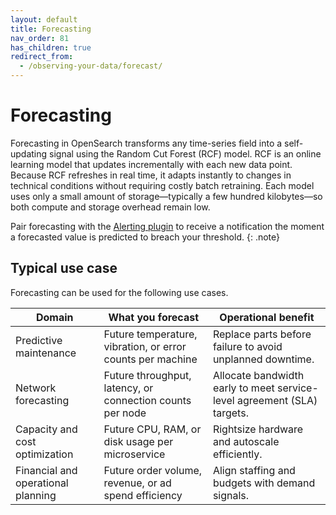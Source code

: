 ```yaml
---
layout: default
title: Forecasting
nav_order: 81
has_children: true
redirect_from:
  - /observing-your-data/forecast/
---
```


# Forecasting

Forecasting in OpenSearch transforms any time-series field into a self-updating signal using the Random Cut Forest (RCF) model. RCF is an online learning model that updates incrementally with each new data point. Because RCF refreshes in real time, it adapts instantly to changes in technical conditions without requiring costly batch retraining. Each model uses only a small amount of storage—typically a few hundred kilobytes—so both compute and storage overhead remain low.

Pair forecasting with the [Alerting plugin]({{site.url}}{{site.baseurl}}/monitoring-plugins/alerting/) to receive a notification the moment a forecasted value is predicted to breach your threshold.
{: .note}

## Typical use case

Forecasting can be used for the following use cases.

| Domain | What you forecast | Operational benefit |
|--------|-------------------|---------------|
| Predictive maintenance | Future temperature, vibration, or error counts per machine | Replace parts before failure to avoid unplanned downtime. |
| Network forecasting | Future throughput, latency, or connection counts per node | Allocate bandwidth early to meet service-level agreement (SLA) targets. |
| Capacity and cost optimization | Future CPU, RAM, or disk usage per microservice | Rightsize hardware and autoscale efficiently. |
| Financial and operational planning | Future order volume, revenue, or ad spend efficiency | Align staffing and budgets with demand signals. |





